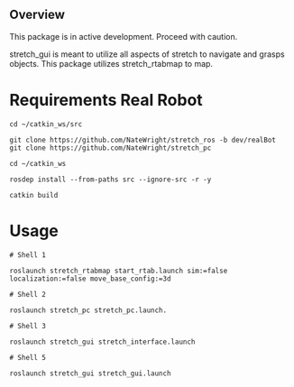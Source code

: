## Overview

This package is in active development. Proceed with caution.

stretch_gui is meant to utilize all aspects of stretch to navigate and grasps objects. This package utilizes stretch_rtabmap to map.

# Requirements Real Robot

```shell
cd ~/catkin_ws/src

git clone https://github.com/NateWright/stretch_ros -b dev/realBot
git clone https://github.com/NateWright/stretch_pc

cd ~/catkin_ws

rosdep install --from-paths src --ignore-src -r -y

catkin build
```

# Usage

```shell
# Shell 1

roslaunch stretch_rtabmap start_rtab.launch sim:=false localization:=false move_base_config:=3d

# Shell 2

roslaunch stretch_pc stretch_pc.launch.

# Shell 3

roslaunch stretch_gui stretch_interface.launch

# Shell 5

roslaunch stretch_gui stretch_gui.launch
```